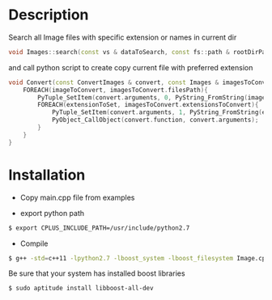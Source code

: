 # Description

Search all Image files with specific extension or names in current dir

```cpp
void Images::search(const vs & dataToSearch, const fs::path & rootDirPath);
```
and call python script to create copy current file with preferred extension

```cpp
void Convert(const ConvertImages & convert, const Images & imagesToConvert){
	FOREACH(imageToConvert, imagesToConvert.filesPath){
		PyTuple_SetItem(convert.arguments, 0, PyString_FromString(imageToConvert->filename().string().c_str()));
		FOREACH(extensionToSet, imagesToConvert.extensionsToConvert){
			PyTuple_SetItem(convert.arguments, 1, PyString_FromString(extensionToSet->c_str()));
			PyObject_CallObject(convert.function, convert.arguments);
		}
	}	
}
```

# Installation 

- Copy main.cpp file from examples 

- export python path

```sh
$ export CPLUS_INCLUDE_PATH=/usr/include/python2.7
```
- Compile

```sh
$ g++ -std=c++11 -lpython2.7 -lboost_system -lboost_filesystem Image.cpp Image.h main.cpp -o run
```
Be sure that your system has installed boost libraries

```sh
$ sudo aptitude install libboost-all-dev
```
